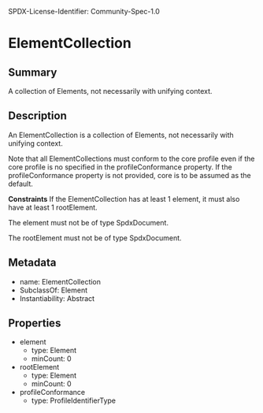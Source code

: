 SPDX-License-Identifier: Community-Spec-1.0

# ElementCollection

## Summary

A collection of Elements, not necessarily with unifying context.

## Description

An ElementCollection is a collection of Elements, not necessarily with unifying context.

Note that all ElementCollections must conform to the core profile even if the core profile is no specified in the profileConformance property.
If the profileConformance property is not provided, core is to be assumed as the default.

**Constraints**
If the ElementCollection has at least 1 element, it must also have at least 1 rootElement.

The element must not be of type SpdxDocument.

The rootElement must not be of type SpdxDocument.

## Metadata

- name: ElementCollection
- SubclassOf: Element
- Instantiability: Abstract

## Properties

- element
  - type: Element
  - minCount: 0
- rootElement
  - type: Element
  - minCount: 0
- profileConformance
  - type: ProfileIdentifierType
